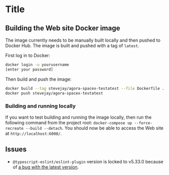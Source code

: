 # Title

## Building the Web site Docker image

The image currently needs to be manually built locally and then pushed to Docker Hub. The image is built and pushed with a tag of `latest`.

First log in to Docker:

```bash
docker login -u yourusername
[enter your password]
```

Then build and push the image:

```bash
docker build --tag stevejay/agora-spacex-testatest --file Dockerfile .
docker push stevejay/agora-spacex-testatest
```

### Building and running locally

If you want to test building and running the image locally, then run the following command from the project root: `docker-compose up --force-recreate --build --detach`. You should now be able to access the Web site at `http://localhost:6008/`.

## Issues

- `@typescript-eslint/eslint-plugin` version is locked to v5.33.0 because of [a bug with the latest version](https://github.com/typescript-eslint/typescript-eslint/issues/5525).
